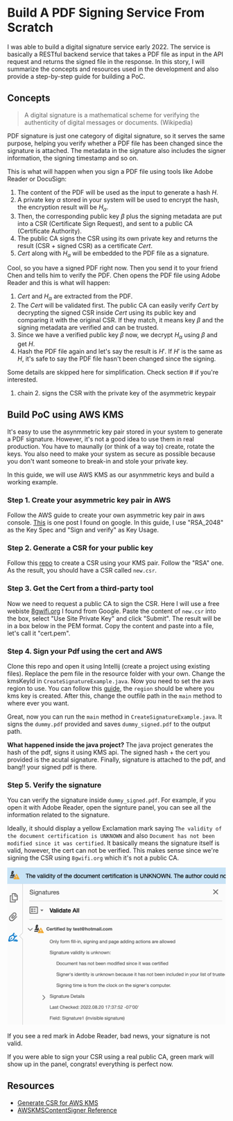 # Build A PDF Signing Service From Scratch

I was able to build a digital signature service early 2022. The service is basically a RESTful backend service that takes a PDF file as input in the API request and returns the signed file in the response. In this story, I will summarize the concepts and resources used in the development and also provide a step-by-step guide for building a PoC.

## Concepts
> A digital signature is a mathematical scheme for verifying the authenticity of digital messages or documents. (Wikipedia)

PDF signature is just one category of digital signature, so it serves the same purpose, helping you verify whether a PDF file has been changed since the signature is attached. The metadata in the signature also includes the signer information, the signing timestamp and so on.

This is what will happen when you sign a PDF file using tools like Adobe Reader or DocuSign:
1. The content of the PDF will be used as the input to generate a hash $H$.
2. A private key $\alpha$ stored in your system will be used to encrypt the hash, the encryption result will be $H_\alpha$.
3. Then, the corresponding public key $\beta$ plus the signing metadata are put into a CSR (Certificate Sign Request), and sent to a public CA (Certificate Authority).
4. The public CA signs the CSR using its own private key and returns the result (CSR + signed CSR) as a certificate $Cert$.
5. $Cert$ along with $H_\alpha$ will be embedded to the PDF file as a signature.

Cool, so you have a signed PDF right now. Then you send it to your friend Chen and tells him to verify the PDF. Chen opens the PDF file using Adobe Reader and this is what will happen:
1. $Cert$ and $H_\alpha$ are extracted from the PDF.
2. The $Cert$ will be validated first. The public CA can easily verify $Cert$ by decrypting the signed CSR inside $Cert$ using its public key and comparing it with the original CSR. If they match, it means key $\beta$ and the signing metadata are verified and can be trusted.
3. Since we have a verified public key $\beta$ now, we decrypt $H_\alpha$ using $\beta$ and get $H$.
4. Hash the PDF file again and let's say the result is $H'$. If $H'$ is the same as $H$, it's safe to say the PDF file hasn't been changed since the signing.

Some details are skipped here for simplification. Check section # if you're interested.
1. chain 2. signs the CSR with the private key of the asymmetric keypair

## Build PoC using AWS KMS
It's easy to use the asynmmetric key pair stored in your system to generate a PDF signature. However, it's not a good idea to use them in real production. You have to maunally (or think of a way to) create, rotate the keys. You also need to make your system as secure as possible because you don't want someone to break-in and stole your private key. 

In this guide, we will use AWS KMS as our asynmmetric keys and build a working example.

### Step 1. Create your asymmetric key pair in AWS
Follow the AWS guide to create your own asymmetric key pair in aws console. [This](https://docs.aws.amazon.com/kms/latest/developerguide/symmetric-asymmetric.html) is one post I found on google. In this guide, I use "RSA_2048" as the Key Spec and "Sign and verify" as Key Usage.

### Step 2. Generate a CSR for your public key
Follow this [repo](https://github.com/g-a-d/aws-kms-sign-csr) to create a CSR using your KMS pair. Follow the "RSA" one. As the result, you should have a CSR called `new.csr`.

### Step 3. Get the Cert from a third-party tool
Now we need to request a public CA to sign the CSR. Here I will use a free webiste [8gwifi.org](https://8gwifi.org/signcsr.jsp) I found from Google. Paste the content of `new.csr` into the box, select "Use Site Private Key" and click "Submit". The result will be in a box below in the PEM format. Copy the content and paste into a file, let's call it "cert.pem".

### Step 4. Sign your Pdf using the cert and AWS
Clone this repo and open it using Intellij (create a project using existing files). Replace the pem file in the resource folder with your own. Change the kmsKeyId in `CreateSignatureExample.java`. Now you need to set the aws region to use. You can follow this [guide](https://docs.aws.amazon.com/sdk-for-java/v1/developer-guide/setup-credentials.html), the `region` should be where you kms key is created. After this, change the outfile path in the `main` method to where ever you want.

Great, now you can run the `main` method in `CreateSignatureExample.java`. It signs the `dummy.pdf` provided and saves `dummy_signed.pdf` to the output path.

**What happened inside the java project?** The java project generates the hash of the pdf, signs it using KMS api. The signed hash + the cert you provided is the acutal signature. Finally, signature is attached to the pdf, and bang!! your signed pdf is there.

### Step 5. Verify the signature
You can verify the signature inside `dummy_signed.pdf`. For example, if you open it with Adobe Reader, open the signture panel, you can see all the information related to the signature. 

Ideally, it should display a yellow Exclamation mark saying `The validity of the document certification is UNKNOWN` and also `Document has not been modified since it was certified`. It basically means the signature itself is valid, however, the cert can not be verified. This makes sense since we're signing the CSR using `8gwifi.org` which it's not a public CA.

![Screenshot](verify-pdf.png)

If you see a red mark in Adobe Reader, bad news, your signature is not valid.

If you were able to sign your CSR using a real public CA, green mark will show up in the panel, congrats! everything is perfect now.

## Resources
- [Generate CSR for AWS KMS](https://github.com/g-a-d/aws-kms-sign-csr)
- [AWSKMSContentSigner Reference](https://stackoverflow.com/questions/64867778/sign-a-pdfdocument-using-the-digital-signature-returned-by-aws-kms)
